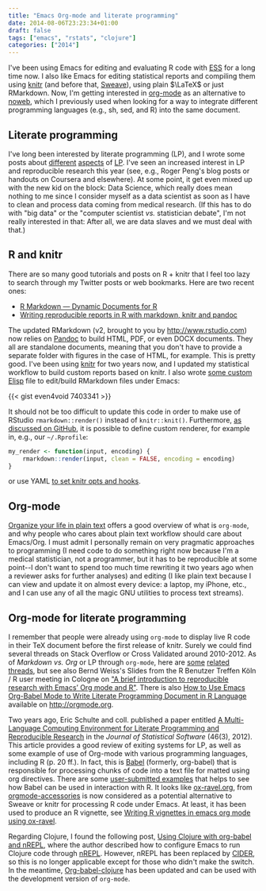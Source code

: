 ```yaml
---
title: "Emacs Org-mode and literate programming"
date: 2014-08-06T23:23:34+01:00
draft: false
tags: ["emacs", "rstats", "clojure"]
categories: ["2014"]
---
```


I've been using Emacs for editing and evaluating R code with [ESS](http://ess.r-project.org) for a long time now. I also like Emacs for editing statistical reports and compiling them using [knitr](http://yihui.name/knitr/) (and before that, [Sweave](http://www.stat.uni-muenchen.de/~leisch/Sweave/)), using plain $\LaTeX$ or just RMarkdown. Now, I'm getting interested in [org-mode](http://orgmode.org) as an alternative to [noweb](http://www.cs.tufts.edu/~nr/noweb/), which I previously used when looking for a way to integrate different programming languages (e.g., sh, sed, and R) into the same document.

## Literate programming

I've long been interested by literate programming (LP), and I wrote some posts about [different](/post/weaving-scientific-document) [aspects](/post/easier-literate-programming-with-r) of [LP](/post/reproducible-research-with-r). I've seen an increased interest in LP and reproducible research this year (see, e.g., Roger Peng's blog posts or handouts on Coursera and elsewhere). At some point, it get even mixed up with the new kid on the block: Data Science, which really does mean nothing to me since I consider myself as a data scientist as soon as I have to clean and process data coming from medical research. (If this has to do with "big data" or the "computer scientist *vs.* statistician debate", I'm not really interested in that: After all, we are data slaves and we must deal with that.)


## R and knitr

There are so many good tutorials and posts on R + knitr that I feel too lazy to search through my Twitter posts or web bookmarks. Here are two recent ones:

- [R Markdown — Dynamic Documents for R](http://rmarkdown.rstudio.com)
- [Writing reproducible reports in R with markdown, knitr and pandoc](http://nicercode.github.io/guides/reports/)

The updated RMarkdown (v2, brought to you by <http://www.rstudio.com>) now relies on [Pandoc](http://johnmacfarlane.net/pandoc/) to build HTML, PDF, or even DOCX documents. They all are standalone documents, meaning that you don't have to provide a separate folder with figures in the case of HTML, for example. This is pretty good. I've been using [knitr](http://yihui.name/knitr/) for two years now, and I updated my statistical workflow to build custom reports based on knitr. I also wrote [some custom Elisp](https://gist.github.com/even4void/7403341) file to edit/build RMarkdown files under Emacs:

{{< gist even4void 7403341 >}}

It should not be too difficult to update this code in order to make use of RStudio `rmarkdown::render()` instead of `knitr::knit()`. Furthermore, [as discussed on GitHub](https://github.com/rstudio/rmarkdown/issues/17), it is possible to define custom renderer, for example in, e.g., our `~/.Rprofile`:

```r
my_render <- function(input, encoding) {
    rmarkdown::render(input, clean = FALSE, encoding = encoding)
}
```

or use YAML [to set knitr opts and hooks](https://github.com/Thell/knitr-yaml-example).

## Org-mode

[Organize your life in plain text](http://doc.norang.ca/org-mode.html) offers a good overview of what is `org-mode`, and why people who cares about plain text workflow should care about Emacs/Org. I must admit I personally remain on very pragmatic approaches to programming (I need code to do something right now because I'm a medical statistician, not a programmer, but it has to be reproducible at some point--I don't want to spend too much time rewriting it two years ago when a reviewer asks for further analyses) and editing (I like plain text because I can view and update it on almost every device: a laptop, my iPhone, etc., and I can use any of all the magic GNU utilities to process text streams).


## Org-mode for literate programming

I remember that people were already using `org-mode` to display live R code in their TeX document before the first release of knitr. Surely we could find several threads on Stack Overflow or Cross Validated around 2010-2012. As of *Markdown vs. Org* or LP through `org-mode`, here are [some](http://goo.gl/AgN9z0) [related](http://goo.gl/7rgRZX) [threads](http://goo.gl/dq1xy6), but see also Bernd Weiss's Slides from the R Benutzer Treffen Köln / R user meeting in Cologne on ["A brief introduction to reproducible research with Emacs’ Org mode and R"](https://github.com/berndweiss/ps2012-07-KRUG_org_r). There is also [How to Use Emacs Org-Babel Mode to Write Literate Programming Document in R Language](http://orgmode.org/worg/org-contrib/babel/how-to-use-Org-Babel-for-R.html) available on <http://orgmode.org>.

Two years ago, Eric Schulte and coll. published a paper entitled [A Multi-Language Computing Environment for Literate Programming and Reproducible Research](http://www.jstatsoft.org/v46/i03) in the *Journal of Statistical Software* (46(3), 2012). This article provides a good review of exiting systems for LP, as well as some example of use of Org-mode with various programming languages, including R (p. 20 ff.). In fact, this is [Babel](http://orgmode.org/worg/org-contrib/babel/index.html) (formerly, org-babel) that is responsible for processing chunks of code into a text file for matted using org directives. There are some [user-submitted examples](http://orgmode.org/worg/org-contrib/babel/uses.html) that helps to see how Babel can be used in interaction with R. It looks like [ox-ravel.org](https://github.com/chasberry/orgmode-accessories/blob/master/ox-ravel.org), from [orgmode-accessories](https://github.com/chasberry/orgmode-accessories) is now considered as a potential alternative to Sweave or knitr for processing R code under Emacs. At least, it has been used to produce an R vignette, see [Writing R vignettes in emacs org mode using ox-ravel](http://cwcode.wordpress.com/2013/05/21/vignette/).

Regarding Clojure, I found the following post, [Using Clojure with org-babel and nREPL](http://nakkaya.com/2013/04/06/using-clojure-with-org-babel-and-nrepl/), where the author described how to configure Emacs to run Clojure code through [nREPL](https://github.com/clojure/tools.nrepl). However, nREPL has been replaced by [CIDER](https://github.com/clojure-emacs/cider), so this is no longer applicable except for those who didn't make the switch. In the meantime, [Org-babel-clojure](http://orgmode.org/worg/org-contrib/babel/languages/ob-doc-clojure.html) has been updated and can be used with the development version of `org-mode`.


